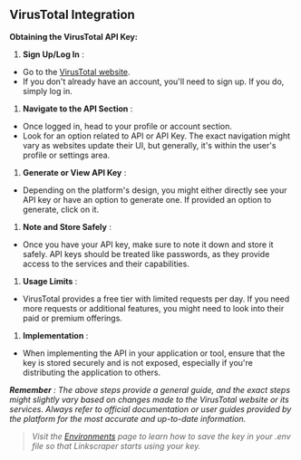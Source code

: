 ## VirusTotal Integration

**Obtaining the VirusTotal API Key:**

1. **Sign Up/Log In** :

* Go to the [VirusTotal website](https://www.virustotal.com/).
* If you don't already have an account, you'll need to sign up. If you do, simply log in.

1. **Navigate to the API Section** :

* Once logged in, head to your profile or account section.
* Look for an option related to API or API Key. The exact navigation might vary as websites update their UI, but generally, it's within the user's profile or settings area.

1. **Generate or View API Key** :

* Depending on the platform's design, you might either directly see your API key or have an option to generate one. If provided an option to generate, click on it.

1. **Note and Store Safely** :

* Once you have your API key, make sure to note it down and store it safely. API keys should be treated like passwords, as they provide access to the services and their capabilities.

1. **Usage Limits** :

* VirusTotal provides a free tier with limited requests per day. If you need more requests or additional features, you might need to look into their paid or premium offerings.

1. **Implementation** :

* When implementing the API in your application or tool, ensure that the key is stored securely and is not exposed, especially if you're distributing the application to others.

 ***Remember** : The above steps provide a general guide, and the exact steps might slightly vary based on changes made to the VirusTotal website or its services. Always refer to official documentation or user guides provided by the platform for the most accurate and up-to-date information.*

> *Visit the [Environments](../../settings/env.md) page to learn how to save the key in your .env file so that Linkscraper starts using your key.*
